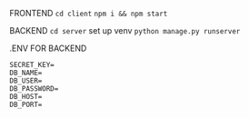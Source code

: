 FRONTEND
`` cd client ``
`` npm i && npm start ``

BACKEND
`` cd server `` 
set up venv 
``python manage.py runserver``

.ENV FOR BACKEND
```
SECRET_KEY=
DB_NAME=
DB_USER=
DB_PASSWORD=
DB_HOST=
DB_PORT=
```